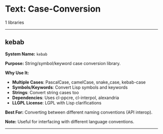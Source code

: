 # Text: Case-Conversion

1 libraries

---

## kebab

**System Name:** `kebab`

**Purpose:** String/symbol/keyword case conversion library.

**Why Use It:**
- **Multiple Cases**: PascalCase, camelCase, snake_case, kebab-case
- **Symbols/Keywords**: Convert Lisp symbols and keywords
- **Strings**: Convert string cases too
- **Dependencies**: Uses cl-ppcre, cl-interpol, alexandria
- **LLGPL License**: LGPL with Lisp clarifications

**Best For:** Converting between different naming conventions (API interop).

**Note:** Useful for interfacing with different language conventions.

---


